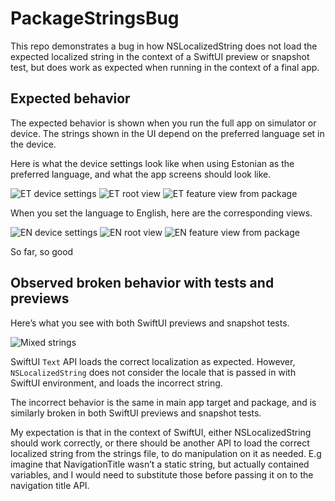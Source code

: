 #  PackageStringsBug

This repo demonstrates a bug in how NSLocalizedString does not load the expected localized string in the context of a SwiftUI preview or snapshot test, but does work as expected when running in the context of a final app.

## Expected behavior

The expected behavior is shown when you run the full app on simulator or device. The strings shown in the UI depend on the preferred language set in the device.

Here is what the device settings look like when using Estonian as the preferred language, and what the app screens should look like.

![ET device settings](doc/01-et.png) ![ET root view](doc/02-et-root.png) ![ET feature view from package](doc/03-et-feature.png)

When you set the language to English, here are the corresponding views.

![EN device settings](doc/04-en.png) ![EN root view](doc/05-en-root.png) ![EN feature view from package](doc/06-en-feature.png)

So far, so good

## Observed broken behavior with tests and previews

Here’s what you see with both SwiftUI previews and snapshot tests.

![Mixed strings](doc/07-test-mixed.png)

SwiftUI `Text` API loads the correct localization as expected. However, `NSLocalizedString` does not consider the locale that is passed in with SwiftUI environment, and loads the incorrect string.

The incorrect behavior is the same in main app target and package, and is similarly broken in both SwiftUI previews and snapshot tests.

My expectation is that in the context of SwiftUI, either NSLocalizedString should work correctly, or there should be another API to load the correct localized string from the strings file, to do manipulation on it as needed. E.g imagine that NavigationTitle wasn’t a static string, but actually contained variables, and I would need to substitute those before passing it on to the navigation title API.
